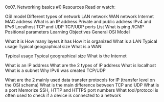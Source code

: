 0x07. Networking basics #0
Resources
Read or watch:

OSI model
Different types of network
LAN network
WAN network
Internet
MAC address
What is an IP address
Private and public address
IPv4 and IPv6
Localhost
TCP and UDP
TCP/UDP ports List
What is ping /ICMP
Positional parameters
Learning Objectives
General
OSI Model

What it is
How many layers it has
How it is organized
What is a LAN
Typical usage
Typical geographical size
What is a WAN

Typical usage
Typical geographical size
What is the Internet

What is an IP address
What are the 2 types of IP address
What is localhost
What is a subnet
Why IPv6 was created
TCP/UDP

What are the 2 mainly used data transfer protocols for IP (transfer level on the OSI schema)
What is the main difference between TCP and UDP
What is a port
Memorize SSH, HTTP and HTTPS port numbers
What tool/protocol is often used to check if a device is connected to a network
